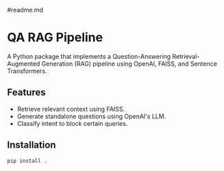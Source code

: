 #readme.md

# QA RAG Pipeline

A Python package that implements a Question-Answering Retrieval-Augmented Generation (RAG) pipeline using OpenAI, FAISS, and Sentence Transformers.

## Features
- Retrieve relevant context using FAISS.
- Generate standalone questions using OpenAI's LLM.
- Classify intent to block certain queries.

## Installation
```bash
pip install .